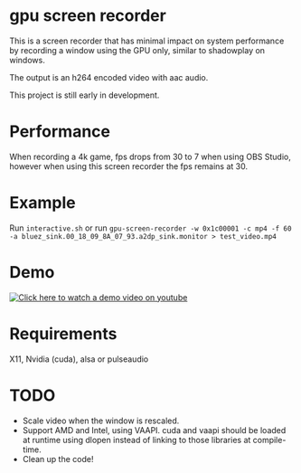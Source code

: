 # gpu screen recorder
This is a screen recorder that has minimal impact on system performance by recording a window using the GPU only,
similar to shadowplay on windows.

The output is an h264 encoded video with aac audio.

This project is still early in development.

# Performance
When recording a 4k game, fps drops from 30 to 7 when using OBS Studio, however when using this screen recorder
the fps remains at 30.

# Example
Run `interactive.sh` or run `gpu-screen-recorder -w 0x1c00001 -c mp4 -f 60 -a bluez_sink.00_18_09_8A_07_93.a2dp_sink.monitor > test_video.mp4`

# Demo
[![Click here to watch a demo video on youtube](https://img.youtube.com/vi/n5tm0g01n6A/0.jpg)](https://www.youtube.com/watch?v=n5tm0g01n6A)

# Requirements
X11, Nvidia (cuda), alsa or pulseaudio

# TODO
* Scale video when the window is rescaled.
* Support AMD and Intel, using VAAPI. cuda and vaapi should be loaded at runtime using dlopen instead of linking to those
libraries at compile-time.
* Clean up the code!
